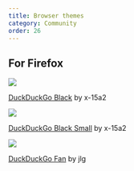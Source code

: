 ```yaml
---
title: Browser themes
category: Community
order: 26
---
```

<html><body><h2>For Firefox</h2>&#xD;
<p><img src="/edition-jekyll-template/images/0af5f448cb86f4bf3a5737391c9ca0a4.png"></img></p>&#xD;
<p><a href="https://addons.mozilla.org/en-US/firefox/addon/duckduckgo-black/">DuckDuckGo Black</a> by x-15a2</p>&#xD;
<p><img src="/edition-jekyll-template/images/31d7767ff356ec74fe718ea013966533.png"></img></p>&#xD;
<p><a href="https://addons.mozilla.org/en-US/firefox/addon/duckduckgo-black-small/">DuckDuckGo Black Small</a> by x-15a2</p>&#xD;
<p><img src="/edition-jekyll-template/images/d3f848a1859d1abe7ce005547e18f21b.png"></img></p>&#xD;
<p><a href="https://addons.mozilla.org/en-US/firefox/addon/duckduckgofantheme/">DuckDuckGo Fan</a> by jlg</p></body></html>